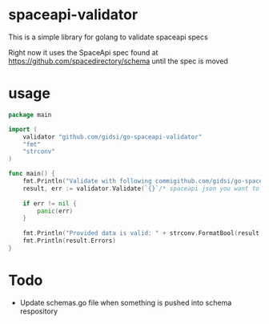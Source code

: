 spaceapi-validator
==

This is a simple library for golang to validate spaceapi specs

Right now it uses the SpaceApi spec found at https://github.com/spacedirectory/schema until the spec is moved

usage
==
```go
package main

import (
	validator "github.com/gidsi/go-spaceapi-validator"
	"fmt"
	"strconv"
)

func main() {
	fmt.Println("Validate with following commigithub.com/gidsi/go-spaceapi-validatort: " + validator.CommitHash)
	result, err := validator.Validate(`{}`/* spaceapi json you want to validate */)
	
	if err != nil {
		panic(err)
	}
	
	fmt.Println("Provided data is valid: " + strconv.FormatBool(result.Valid))
	fmt.Println(result.Errors)
}
```

Todo
==
* Update schemas.go file when something is pushed into schema respository